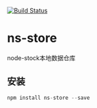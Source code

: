 [![Build Status](https://travis-ci.org/node-stock/ns-store.svg?branch=master)](https://travis-ci.org/node-stock/ns-store)

# ns-store

node-stock本地数据仓库

## 安装

```js
npm install ns-store --save
```